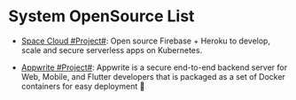 # System OpenSource List

- [Space Cloud #Project#](https://github.com/spaceuptech/space-cloud): Open source Firebase + Heroku to develop, scale and secure serverless apps on Kubernetes.

- [Appwrite #Project#](https://github.com/appwrite/appwrite): Appwrite is a secure end-to-end backend server for Web, Mobile, and Flutter developers that is packaged as a set of Docker containers for easy deployment 🚀
